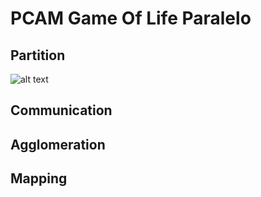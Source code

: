 # **PCAM Game Of Life Paralelo**

## Partition
![alt text](capture.png "Title")
## Communication

## Agglomeration

## Mapping